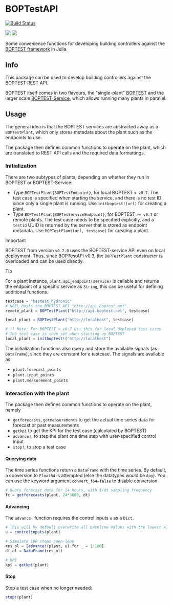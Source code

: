 # BOPTestAPI

[![Build Status](https://github.com/terion-io/BOPTestAPI.jl/actions/workflows/CI.yml/badge.svg?branch=main)](https://github.com/terion-io/BOPTestAPI.jl/actions/workflows/CI.yml?query=branch%3Amain)

[![](https://img.shields.io/badge/docs-stable-blue.svg)](https://terion-io.github.io/BOPTestAPI.jl/stable)
[![](https://img.shields.io/badge/docs-dev-blue.svg)](https://terion-io.github.io/BOPTestAPI.jl/dev)

Some convenience functions for developing building controllers against the [BOPTEST framework](https://github.com/ibpsa/project1-boptest) in Julia.

## Info
This package can be used to develop building controllers against the BOPTEST REST API.

BOPTEST itself comes in two flavours, the "single-plant" [BOPTEST](https://github.com/ibpsa/project1-boptest) and the larger scale [BOPTEST-Service](https://github.com/NREL/boptest-service), which allows running many plants in parallel.

## Usage
The general idea is that the BOPTEST services are abstracted away as a `BOPTestPlant`, which only stores metadata about the plant such as the endpoints to use.

The package then defines common functions to operate on the plant, which are translated to REST API calls and the required data formattings.

### Initialization
There are two subtypes of plants, depending on whether they run in BOPTEST or BOPTEST-Service:
* Type `BOPTestPlant{BOPTestEndpoint}`, for local BOPTEST `< v0.7`. The test case is specified when starting the service, and there is no test ID since only a single plant is running. Use `initboptest!(url)` for creating a plant.
* Type `BOPTestPlant{BOPTesServiceEndpoint}`, for BOPTEST `>= v0.7` or remote plants. The test case needs to be specified explicitly, and a `testid` UUID is returned by the server that is stored as endpoint metadata. Use `BOPTestPlant(url, testcase)` for creating a plant.

> [!IMPORTANT]
> BOPTEST from version `v0.7.0` uses the BOPTEST-service API even on local deployment. Thus, since BOPTestAPI v0.3, the `BOPTestPlant` constructor is overloaded and can be used directly.

> [!TIP]
> For a plant instance, `plant.api_endpoint(service)` is callable and returns the endpoint of a specific service as `String`, this can be useful for defining additional functions.

```julia
testcase = "bestest_hydronic"
# NREL hosts the BOPTEST API "http://api.boptest.net"
remote_plant = BOPTestPlant("http://api.boptest.net", testcase)

local_plant = BOPTestPlant("http://localhost", testcase)

# !! Note: For BOPTEST < v0.7 use this for local deployed test cases
# The test case is then set when starting up BOPTEST
local_plant = initboptest!("http://localhost")

```

The initialization functions also query and store the available signals (as `DataFrame`),
since they are constant for a testcase. The signals are available as
* `plant.forecast_points`
* `plant.input_points`
* `plant.measurement_points`

### Interaction with the plant
The package then defines common functions to operate on the plant, namely
* `getforecasts`, `getmeasurements` to get the actual time series data for forecast or past measurements
* `getkpi` to get the KPI for the test case (calculated by BOPTEST)
* `advance!`, to step the plant one time step with user-specified control input
* `stop!`, to stop a test case

#### Querying data
The time series functions return a `DataFrame` with the time series. By default, a conversion to `Float64` is attempted (else the datatypes would be `Any`). You can use
the keyword argument `convert_f64=false` to disable conversion.

```julia
# Query forecast data for 24 hours, with 1/dt sampling frequency
fc = getforecasts(plant, 24*3600, dt)
```

#### Advancing
The `advance!` function requires the control inputs `u` as a `Dict`.

```julia
# This will by default overwrite all baseline values with the lowest allowed value
u = controlinputs(plant)

# Simulate 100 steps open-loop
res_ol = [advance!(plant, u) for _ = 1:100]
df_ol = DataFrame(res_ol)

# KPI
kpi = getkpi(plant)
```

#### Stop
Stop a test case when no longer needed:

```julia
stop!(plant)
```
